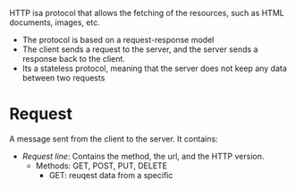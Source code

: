 HTTP isa protocol that allows the fetching of the resources, such as HTML documents, images, etc.
- The protocol is based on a request-response model
- The client sends a request to the server, and the server sends a response back to the client.
- Its a stateless protocol, meaning that the server does not keep any data between two requests

# Request
A message sent from the client to the server.
It contains:
- *Request line*: Contains the method, the url, and the HTTP version.
	- Methods: GET, POST, PUT, DELETE
		- GET: reuqest data from a specific 